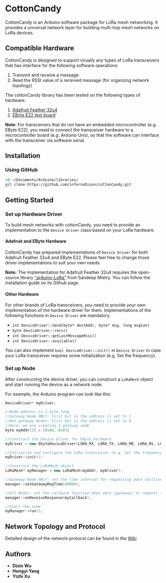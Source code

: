 # CottonCandy
CottonCandy is an Arduino software package for LoRa mesh networking. It provides a universal network layer for building multi-hop mesh networks on LoRa devices.

## Compatible Hardware
CottonCandy is designed to support virually any types of LoRa transceivers that has interface for the following software operations:
1. Transmit and receive a message
2. Read the RSSI value of a received message (for organzing network topology)

The cottonCandy library has been tested on the following types of hardware:
1. [Adafruit Feather 32u4](https://www.adafruit.com/product/3078)
2. [EByte E22 test board](http://www.ebyte.com/en/pdf-down.aspx?id=1039) 

**Note**: For transceivers that do not have an embedded microcontroller (e.g. EByte E22), you need to connect the transceiver hardware to a microcontroller board (e.g. Arduino Uno), so that the software can interface with the transceiver via software serial.

## Installation
### Using GitHub
```sh
cd ~/Documents/Arduino/libraries/
git clone https://github.com/infernoDison/cottonCandy.git
```

## Getting Started

### Set up Hardware Driver
To build mesh networks with cottonCandy, you need to provide an implementation to the `Device Driver` class based on your LoRa hardware. 

#### Adafruit and EByte Hardware
CottonCandy has prepared implementations of `Device Driver` for both Adafruit Feather 32u4 and EByte E22. Please feel free to change those driver implementations to suit your own needs.

**Note:** The implementation for Adafruit Feather 32u4 requires the open-source library ["arduino-LoRa"](https://www.github.com/sandeepmistry/arduino-LoRa) from Sandeep Mistry. You can follow the installation guide on its Github page.

#### Other Hardware
For other brands of LoRa transceivers, you need to provide your own implementation of the hardware driver
for them. Implementations of the following functions in `Device Driver` are mandatory.

* `int DeviceDriver::Send(byte* destAddr, byte* msg, long msgLen)`
* `byte DeviceDriver::recv()`
* `int DeviceDriver::getLastMessageRssi()`
* `int DeviceDriver::available()`

You can also implement `bool DeviceDriver::init()` in `Device Driver` in case your LoRa transceiver requires some initialization (e.g. Set the frequency).

### Set up Node
After constructing the device driver, you can construct a `LoRaMesh` object and start running the device as a network node. 

For example, the Arduino program can look like this:

```cpp
DeviceDriver* myDriver;

//Node address is 2-byte long
//Gateway Node ONLY: First bit in the address is set to 1
//Non-gateway Nodes: First bit in the address is set to 0
//Here, we are creating a gateway node
byte myAddr[2] = {0x80, 0x01}

//Construct the Device Driver for EByte hardware
myDriver = new EbyteDeviceDriver(LORA_RX, LORA_TX, LORA_M0, LORA_M1, LORA_AUX, myAddr, 0x09);

//Initialize and configure the LoRa transceiver (e.g. Set the frequency)
myDriver->init();

//Construct the LoRaMesh object
LoRaMesh* myManager = new LoRaMesh(myAddr, myDriver);

//Gateway Node ONLY: set the time interval for requesting data (milliseconds)
manager->setGatewayReqTime(60000);

//All Nodes: set the callback function when data (gateway) or request (regular nodes) are received
manager->onReveiveResponse(myCallback);

//Start the node
myManager->run();
```

## Network Topology and Protocol
Detailed design of the network protocol can be found in the [Wiki](https://github.com/infernoDison/cottonCandy/wiki)

## Authors
* **Dixin Wu**
* **Hongyi Yang**
* **Yizhi Xu**
